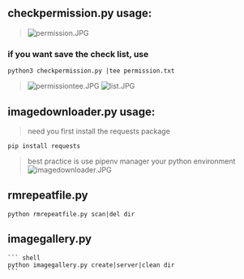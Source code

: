 ## checkpermission.py usage:
   > ![permission.JPG](https://i.loli.net/2018/06/03/5b13a011a2d5c.jpg)
### if you want save the check list, use
   ```shell
   python3 checkpermission.py |tee permission.txt
   ```
   > ![permissiontee.JPG](https://i.loli.net/2018/06/03/5b13a011a5b78.jpg)
   > ![list.JPG](https://i.loli.net/2018/06/03/5b13a011a2e9d.jpg)

## imagedownloader.py usage:
> need you first install the requests package
```shell
pip install requests
```
> best practice is use pipenv manager your python environment
![imagedownloader.JPG](https://i.loli.net/2018/06/03/5b13a24ca7657.jpg)

## rmrepeatfile.py
 
   ``` shell
   python rmrepeatfile.py scan|del dir
   ```

## imagegallery.py

    ``` shell
    python imagegallery.py create|server|clean dir
    ```
